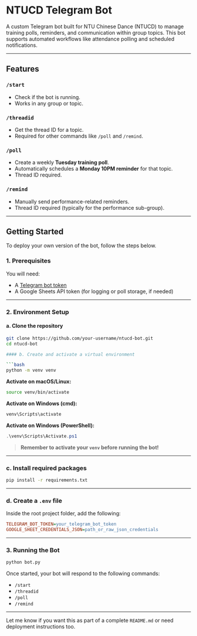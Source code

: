 # NTUCD Telegram Bot

A custom Telegram bot built for NTU Chinese Dance (NTUCD) to manage training polls, reminders, and communication within group topics. This bot supports automated workflows like attendance polling and scheduled notifications.

---

## Features

### `/start`
- Check if the bot is running.
- Works in any group or topic.
  
### `/threadid`
- Get the thread ID for a topic.
- Required for other commands like `/poll` and `/remind`.

### `/poll`
- Create a weekly **Tuesday training poll**.
- Automatically schedules a **Monday 10PM reminder** for that topic.
- Thread ID required.

### `/remind`
- Manually send performance-related reminders.
- Thread ID required (typically for the performance sub-group).

---

## Getting Started

To deploy your own version of the bot, follow the steps below.

### 1. Prerequisites

You will need:
- A [Telegram bot token](https://t.me/BotFather)
- A Google Sheets API token (for logging or poll storage, if needed)

---

### 2. Environment Setup

#### a. Clone the repository
```bash
git clone https://github.com/your-username/ntucd-bot.git
cd ntucd-bot

#### b. Create and activate a virtual environment

```bash
python -m venv venv
```

**Activate on macOS/Linux:**

```bash
source venv/bin/activate
```

**Activate on Windows (cmd):**

```bash
venv\Scripts\activate
```

**Activate on Windows (PowerShell):**

```powershell
.\venv\Scripts\Activate.ps1
```

> **Remember to activate your `venv` before running the bot!**

---

### c. Install required packages

```bash
pip install -r requirements.txt
```

---

### d. Create a `.env` file

Inside the root project folder, add the following:

```ini
TELEGRAM_BOT_TOKEN=your_telegram_bot_token
GOOGLE_SHEET_CREDENTIALS_JSON=path_or_raw_json_credentials
```

---

### 3. Running the Bot

```bash
python bot.py
```

Once started, your bot will respond to the following commands:

* `/start`
* `/threadid`
* `/poll`
* `/remind`

---

Let me know if you want this as part of a complete `README.md` or need deployment instructions too.

